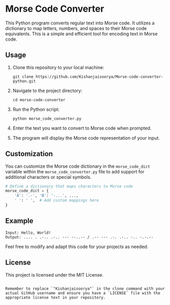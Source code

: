 # Morse Code Converter

This Python program converts regular text into Morse code. It utilizes a dictionary to map letters, numbers, and spaces to their Morse code equivalents. This is a simple and efficient tool for encoding text in Morse code.

## Usage

1. Clone this repository to your local machine:

   ```
   git clone https://github.com/Kishanjaisoorya/Morse-code-convertor-python.git
   ```

2. Navigate to the project directory:

   ```
   cd morse-code-converter
   ```

3. Run the Python script:

   ```
   python morse_code_converter.py
   ```

4. Enter the text you want to convert to Morse code when prompted.

5. The program will display the Morse code representation of your input.

## Customization

You can customize the Morse code dictionary in the `morse_code_dict` variable within the `morse_code_converter.py` file to add support for additional characters or special symbols.

```python
# Define a dictionary that maps characters to Morse code
morse_code_dict = {
    'A': '.-', 'B': '-...', ...,
    ' ': ' ',  # Add custom mappings here
}
```

## Example

```plaintext
Input: Hello, World!
Output: .... . .-.. .-.. --- --..-- / .-- --- .-. .-.. -.. -.-.-- 
```

Feel free to modify and adapt this code for your projects as needed.

## License

This project is licensed under the MIT License.
```

Remember to replace `"Kishanjaisoorya"` in the clone command with your actual GitHub username and ensure you have a `LICENSE` file with the appropriate license text in your repository.